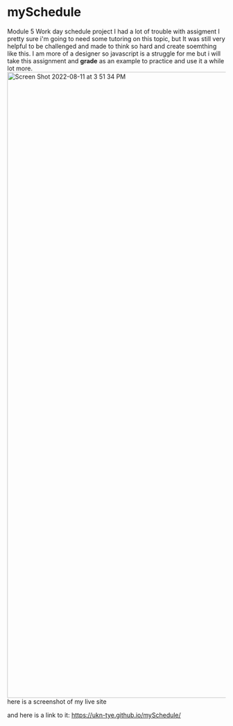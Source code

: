 # mySchedule
Module 5 Work day schedule project 
I had a lot of trouble with assigment I pretty sure i'm going to need some tutoring on this topic, but It was still very helpful to be challenged and made to think so hard and create soemthing like this. I am more of a designer so javascript is a struggle for me but i will take this assignment and **grade** as an example to practice and use it a while lot more.
<img width="1440" alt="Screen Shot 2022-08-11 at 3 51 34 PM" src="https://user-images.githubusercontent.com/107882232/184239996-d22a7f6c-018d-47a4-b066-87e614e65648.png">
here is a screenshot of my live site

and here is a link to it: https://ukn-tye.github.io/mySchedule/
